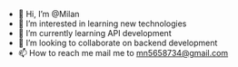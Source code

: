 - 👋 Hi, I’m @Milan
- 👀 I’m interested in learning new technologies
- 🌱 I’m currently learning API development
- 💞️ I’m looking to collaborate on backend development
- 📫 How to reach me mail me to mn5658734@gmail.com

<!---
mn5658734/mn5658734 is a ✨ special ✨ repository because its `README.md` (this file) appears on your GitHub profile.
You can click the Preview link to take a look at your changes.
--->
